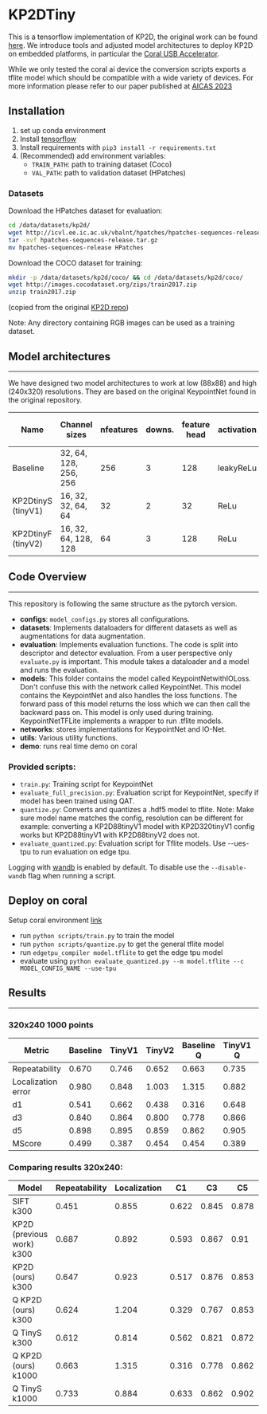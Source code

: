 # KP2DTiny

This is a tensorflow implementation of KP2D, the original work can be found [here](https://github.com/TRI-ML/KP2D). 
We introduce tools and adjusted model architectures to deploy KP2D on embedded platforms, in particular the [Coral USB Accelerator]().

While we only tested the coral ai device the conversion scripts exports a tflite model which should be compatible with a wide variety of devices. 
For more information please refer to our paper published at [AICAS 2023](https://ieeexplore.ieee.org/document/10168598)

## Installation

1. set up conda environment
2. Install [tensorflow](https://www.tensorflow.org/install/pip)
3. Install requirements with ```pip3 install -r requirements.txt```
4. (Recommended) add environment variables:
   - `TRAIN_PATH`: path to training dataset (Coco)
   - `VAL_PATH`: path to validation dataset (HPatches)
### Datasets
Download the HPatches dataset for evaluation:

```bash
cd /data/datasets/kp2d/
wget http://icvl.ee.ic.ac.uk/vbalnt/hpatches/hpatches-sequences-release.tar.gz
tar -xvf hpatches-sequences-release.tar.gz
mv hpatches-sequences-release HPatches
```

Download the COCO dataset for training:
```bash
mkdir -p /data/datasets/kp2d/coco/ && cd /data/datasets/kp2d/coco/
wget http://images.cocodataset.org/zips/train2017.zip
unzip train2017.zip
```
(copied from the original [KP2D repo](https://github.com/TRI-ML/KP2D))

Note: Any directory containing RGB images can be used as a training dataset.
## Model architectures

---
We have designed two model architectures to work at low (88x88) and high (240x320) resolutions.
They are based on the original KeypointNet found in the original repository.

 |Name | Channel sizes | nfeatures | downs. |  feature head | activation  | parameters  |  size [mb] | size quant. [mb]|
|---|---|---|---|---|---|---|---|---|
 Baseline | 32, 64, 128, 256, 256 | 256 | 3 | 128 | leakyReLu | 5,317k | 20.4 | **5.1**|
 KP2DtinyS (tinyV1)| 16, 32, 32, 64, 64 | 32 | 2 | 32 | ReLu | 387k | 1.48 |  **0.37**|
 KP2DtinyF (tinyV2) |  16, 32, 64, 128, 128 | 64 | 3 | 128 | ReLu | 1,849k | 7.6 | **1.9**|
## Code Overview

---
This repository is following the same structure as the pytorch version.
- **configs**: ``model_configs.py`` stores all configurations.
- **datasets**: Implements dataloaders for different datasets as well as augmentations for data augmentation. 
- **evaluation**: Implements evaluation functions. The code is split into descriptor and detector evaluation. From a user perspective only ```evaluate.py``` is important. This module takes a dataloader and a model and runs the evaluation.
- **models**: This folder contains the model called KeypointNetwithIOLoss. Don't confuse this with the network called KeypointNet. This model contains the KeypointNet and also handles the loss functions. The forward pass of this model returns the loss which we can then call the backward pass on. This model is only used during training. KeypointNetTFLite implements a wrapper to run .tflite models.
- **networks**: stores implementations for KeypointNet and IO-Net.
- **utils**: Various utility functions.
- **demo**: runs real time demo on coral


### Provided scripts:
- ```train.py```: Training script for KeypointNet
- ```evaluate_full_precision.py```: Evaluation script for KeypointNet, specify if model has been trained using QAT.
- ```quantize.py```: Converts and quantizes a .hdf5 model to tflite. Note: Make sure model name matches the config, resolution can be different for example: converting a KP2D88tinyV1 model with KP2D320tinyV1 config works but KP2D88tinyV1 with KP2D88tinyV2 does not.
- ```evaluate_quantized.py```: Evaluation script for Tflite models. Use --ues-tpu to run evaluation on edge tpu.

Logging with [wandb](https://wandb.ai/) is enabled by default. To disable use the ```--disable-wandb``` flag when running a script.

## Deploy on coral


Setup coral environment [link](https://coral.ai/docs/accelerator/get-started/#requirements)
- run ```python scripts/train.py``` to train the model
- run ```python scripts/quantize.py``` to get the general tflite model
- run ```edgetpu_compiler model.tflite``` to get the edge tpu model
- evaluate using ```python evaluate_quantized.py --m model.tflite --c MODEL_CONFIG_NAME --use-tpu```
## Results

---
### 320x240 1000 points
|Metric|Baseline|TinyV1|TinyV2|Baseline Q|TinyV1 Q|TinyV2 Q|
|---|---|---|---|---|---|---|
| Repeatability  | 0.670| 0.746| 0.652|  0.663| 0.735| 0.647| 
| Localization error  | 0.980| 0.848| 1.003| 1.315| 0.882| 1.217| 
| d1  | 0.541| 0.662| 0.438| 0.316| 0.648| 0.341| 
| d3  | 0.840| 0.864| 0.800| 0.778| 0.866| 0.721| 
| d5  | 0.898| 0.895| 0.859| 0.862| 0.905| 0.814| 
| MScore  | 0.499| 0.387| 0.454| 0.454| 0.389| 0.438| 


### Comparing results **320x240**:

| Model	| Repeatability |	Localization |	C1 |	C3 | 	C5 |	MScore |
|---|---|---|---|---|---|---|
|SIFT k300|0.451| 0.855| 0.622| 0.845| 0.878| 0.304|
| KP2D (previous work) k300|	0.687 |	0.892 |	0.593 |	0.867 |	0.91  |	0.546 |
| KP2D (ours) k300|	0.647 |	0.923 |	0.517 |	0.876|	0.853  |	0.493 |
| Q KP2D (ours) k300|	0.624 |	1.204 |	0.329 |	0.767 |	0.853  |	0.443 |
| Q TinyS k300|	 0.612 |	0.814|	0.562 |	0.821 |	0.872  |	0.362|
| Q KP2D (ours) k1000|	0.663|	1.315 |	0.316 |	0.778 |	0.862  |	 0.454 |
| Q TinyS k1000|	0.733 |	0.884|	0.633 |	0.862 |	0.902  |	0.387|



      
